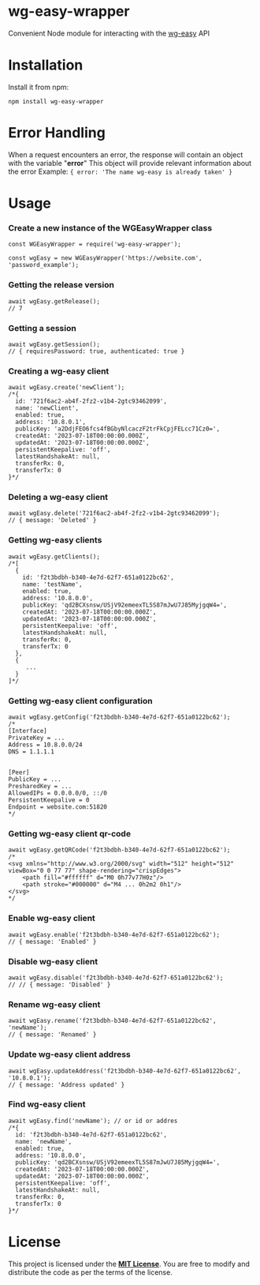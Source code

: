# wg-easy-wrapper

Convenient Node module for interacting with the [wg-easy](https://github.com/wg-easy/wg-easy) API

# Installation

Install it from npm:

 ```
npm install wg-easy-wrapper
```

# Error Handling

When a request encounters an error, the response will contain an object with the variable "**error**" This object will provide relevant information about the error
Example: `{ error: 'The name wg-easy is already taken' }`

# Usage

### Create a new instance of the WGEasyWrapper class

 ```
const WGEasyWrapper = require('wg-easy-wrapper');

const wgEasy = new WGEasyWrapper('https://website.com', 'password_example');
```

### Getting the release version
```
await wgEasy.getRelease();
// 7
```

### Getting a session
```
await wgEasy.getSession();
// { requiresPassword: true, authenticated: true }
```

### Creating a wg-easy client
```
await wgEasy.create('newClient');
/*{
  id: '721f6ac2-ab4f-2fz2-v1b4-2gtc93462099',
  name: 'newClient',
  enabled: true,
  address: '10.8.0.1',
  publicKey: 'a2DdjFEO6fcs4fBGbyNlcaczF2trFkCpjFELcc71Cz0=',
  createdAt: '2023-07-18T00:00:00.000Z',
  updatedAt: '2023-07-18T00:00:00.000Z',
  persistentKeepalive: 'off',
  latestHandshakeAt: null,
  transferRx: 0,
  transferTx: 0
}*/
```

### Deleting a wg-easy client
```
await wgEasy.delete('721f6ac2-ab4f-2fz2-v1b4-2gtc93462099');
// { message: 'Deleted' }
```

### Getting wg-easy clients

```
await wgEasy.getClients();
/*[
  {
    id: 'f2t3bdbh-b340-4e7d-62f7-651a0122bc62',
    name: 'testName',
    enabled: true,
    address: '10.8.0.0',
    publicKey: 'qd2BCXsnsw/USjV92emeexTL5S87mJwU7J85MyjgqW4=',
    createdAt: '2023-07-18T00:00:00.000Z',
    updatedAt: '2023-07-18T00:00:00.000Z',
    persistentKeepalive: 'off',
    latestHandshakeAt: null,
    transferRx: 0,
    transferTx: 0
  },
  {
     ...
  }
]*/
```

### Getting wg-easy client configuration

```
await wgEasy.getConfig('f2t3bdbh-b340-4e7d-62f7-651a0122bc62');
/*
[Interface]
PrivateKey = ...
Address = 10.8.0.0/24
DNS = 1.1.1.1


[Peer]
PublicKey = ...
PresharedKey = ...
AllowedIPs = 0.0.0.0/0, ::/0
PersistentKeepalive = 0
Endpoint = website.com:51820
*/
```

### Getting wg-easy client qr-code

```
await wgEasy.getQRCode('f2t3bdbh-b340-4e7d-62f7-651a0122bc62');
/*
<svg xmlns="http://www.w3.org/2000/svg" width="512" height="512" viewBox="0 0 77 77" shape-rendering="crispEdges">
    <path fill="#ffffff" d="M0 0h77v77H0z"/>
    <path stroke="#000000" d="M4 ... 0h2m2 0h1"/>
</svg>
*/
```

### Enable wg-easy client
```
await wgEasy.enable('f2t3bdbh-b340-4e7d-62f7-651a0122bc62');
// { message: 'Enabled' }
```


### Disable wg-easy client
```
await wgEasy.disable('f2t3bdbh-b340-4e7d-62f7-651a0122bc62');
// // { message: 'Disabled' }
```

### Rename wg-easy client
```
await wgEasy.rename('f2t3bdbh-b340-4e7d-62f7-651a0122bc62', 'newName');
// { message: 'Renamed' }
```

### Update wg-easy client address
```
await wgEasy.updateAddress('f2t3bdbh-b340-4e7d-62f7-651a0122bc62', '10.8.0.1');
// { message: 'Address updated' }
```


### Find wg-easy client
```
await wgEasy.find('newName'); // or id or addres
/*{
  id: 'f2t3bdbh-b340-4e7d-62f7-651a0122bc62',
  name: 'newName',
  enabled: true,
  address: '10.8.0.0',
  publicKey: 'qd2BCXsnsw/USjV92emeexTL5S87mJwU7J85MyjgqW4=',
  createdAt: '2023-07-18T00:00:00.000Z',
  updatedAt: '2023-07-18T00:00:00.000Z',
  persistentKeepalive: 'off',
  latestHandshakeAt: null,
  transferRx: 0,
  transferTx: 0
}*/
```

# License

This project is licensed under the [**MIT License**](https://github.com/i3ladik/wg-easy-node-wrapper/blob/main/LICENSE). You are free to modify and distribute the code as per the terms of the license.